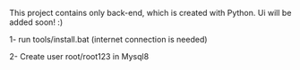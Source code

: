 This project contains only back-end, which is created with Python.
Ui will be added soon! :)

1- run tools/install.bat (internet connection is needed)

2- Create user root/root123 in Mysql8
